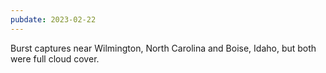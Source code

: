 ```yaml
---
pubdate: 2023-02-22
---
```


Burst captures near Wilmington, North Carolina and Boise, Idaho, but both were full cloud cover.